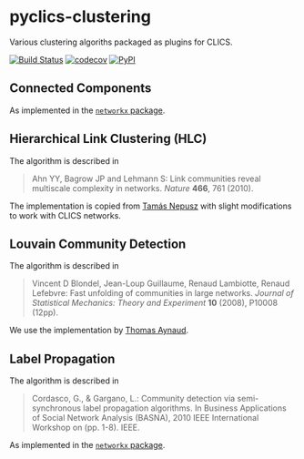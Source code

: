 # pyclics-clustering

Various clustering algoriths packaged as plugins for CLICS.

[![Build Status](https://travis-ci.org/clics/pyclics-clustering.svg?branch=master)](https://travis-ci.org/clics/pyclics-clustering)
[![codecov](https://codecov.io/gh/clics/pyclics-clustering/branch/master/graph/badge.svg)](https://codecov.io/gh/clics/pyclics-clustering)
[![PyPI](https://img.shields.io/pypi/v/pyclics-clustering.svg)](https://pypi.org/project/pyclics-clustering)


## Connected Components

As implemented in the [`networkx` package](https://networkx.github.io/documentation/networkx-1.10/reference/generated/networkx.algorithms.components.connected.connected_components.html).


## Hierarchical Link Clustering (HLC)

The algorithm is described in

> Ahn YY, Bagrow JP and Lehmann S: Link communities reveal multiscale complexity in networks. *Nature* **466**, 761 (2010).

The implementation is copied from [Tamás Nepusz](https://github.com/ntamas/hlc) with
slight modifications to work with CLICS networks.


## Louvain Community Detection

The algorithm is described in

> Vincent D Blondel, Jean-Loup Guillaume, Renaud Lambiotte, Renaud Lefebvre: Fast unfolding of communities in large networks. *Journal of Statistical Mechanics: Theory and Experiment* **10** (2008), P10008 (12pp).

We use the implementation by [Thomas Aynaud](https://github.com/taynaud/python-louvain).


## Label Propagation

The algorithm is described in

> Cordasco, G., & Gargano, L.: Community detection via semi-synchronous label propagation algorithms. 
> In Business Applications of Social Network Analysis (BASNA), 
> 2010 IEEE International Workshop on (pp. 1-8). IEEE.

As implemented in the [`networkx` package](https://networkx.github.io/documentation/latest/reference/algorithms/generated/networkx.algorithms.community.label_propagation.label_propagation_communities.html).

